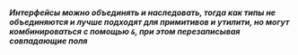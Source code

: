 ##### Интерфейсы можно объединять и наследовать, тогда как типы не объединяются и лучше подходят для примитивов и утилити, но могут комбинироваться с помощью `&`, при этом перезаписывая совпадающие поля